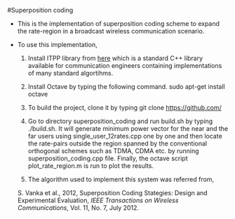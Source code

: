 #Superposition coding

- This is the implementation of superposition coding scheme to expand the rate-region in a broadcast wireless communication scenario.

- To use this implementation, 
    1) Install ITPP library from [here](http://itpp.sourceforge.net/4.3.1/installation.html) which is a standard C++ library available for communication engineers containing implementations of many standard algortihms.
    
    2) Install Octave by typing the following command. sudo apt-get install octave
    
    3) To build the project, clone it by typing git clone https://github.com/
    
    4) Go to directory superposition_coding and run build.sh by typing ./build.sh. It will generate minimum power vector for the near and the far users using single_user_12rates.cpp one by one and then locate the rate-pairs outside the region spanned by the conventional orthogonal schemes such as TDMA, CDMA etc. by running superposition_coding.cpp file. Finally, the octave script plot_rate_region.m is run to plot the results.
    
    5) The algorithm used to implement this system was referred from,
    
    S. Vanka et al., 2012, Superposition Coding Stategies: Design and Experimental Evaluation, *IEEE Transactions on Wireless Communications*, Vol. 11, No. 7, July 2012.
